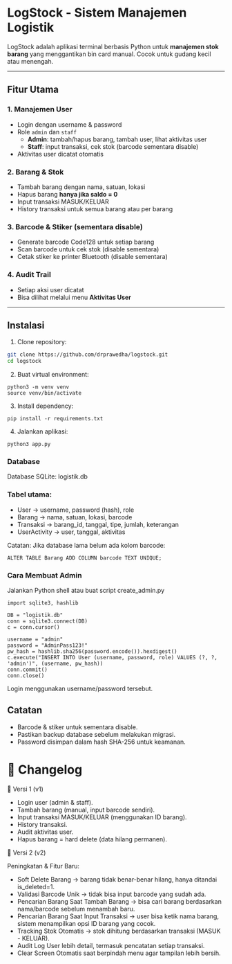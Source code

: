 # LogStock - Sistem Manajemen Logistik

LogStock adalah aplikasi terminal berbasis Python untuk **manajemen stok barang** yang menggantikan bin card manual. Cocok untuk gudang kecil atau menengah.

---

## Fitur Utama

### 1. Manajemen User
- Login dengan username & password
- Role `admin` dan `staff`
  - **Admin**: tambah/hapus barang, tambah user, lihat aktivitas user
  - **Staff**: input transaksi, cek stok (barcode sementara disable)
- Aktivitas user dicatat otomatis

### 2. Barang & Stok
- Tambah barang dengan nama, satuan, lokasi
- Hapus barang **hanya jika saldo = 0**
- Input transaksi MASUK/KELUAR
- History transaksi untuk semua barang atau per barang

### 3. Barcode & Stiker (sementara disable)
- Generate barcode Code128 untuk setiap barang
- Scan barcode untuk cek stok (disable sementara)
- Cetak stiker ke printer Bluetooth (disable sementara)

### 4. Audit Trail
- Setiap aksi user dicatat
- Bisa dilihat melalui menu **Aktivitas User**

---

## Instalasi

1. Clone repository:
```bash
git clone https://github.com/drprawedha/logstock.git
cd logstock
```
2. Buat virtual environment:
```
python3 -m venv venv
source venv/bin/activate
```

3. Install dependency:
```
pip install -r requirements.txt
```

4. Jalankan aplikasi:
```
python3 app.py
```
### Database

Database SQLite: logistik.db

### Tabel utama:

- User → username, password (hash), role
- Barang → nama, satuan, lokasi, barcode
- Transaksi → barang_id, tanggal, tipe, jumlah, keterangan
- UserActivity → user, tanggal, aktivitas

Catatan: Jika database lama belum ada kolom barcode:
```
ALTER TABLE Barang ADD COLUMN barcode TEXT UNIQUE;
```
### Cara Membuat Admin

Jalankan Python shell atau buat script create_admin.py
```
import sqlite3, hashlib

DB = "logistik.db"
conn = sqlite3.connect(DB)
c = conn.cursor()

username = "admin"
password = "AdminPass123!"
pw_hash = hashlib.sha256(password.encode()).hexdigest()
c.execute("INSERT INTO User (username, password, role) VALUES (?, ?, 'admin')", (username, pw_hash))
conn.commit()
conn.close()
```

Login menggunakan username/password tersebut.

## Catatan
- Barcode & stiker untuk sementara disable.
- Pastikan backup database sebelum melakukan migrasi.
- Password disimpan dalam hash SHA-256 untuk keamanan.

# 📜 Changelog
🔹 Versi 1 (v1)
- Login user (admin & staff).
- Tambah barang (manual, input barcode sendiri).
- Input transaksi MASUK/KELUAR (menggunakan ID barang).
- History transaksi.
- Audit aktivitas user.
- Hapus barang = hard delete (data hilang permanen).

🔹 Versi 2 (v2)

Peningkatan & Fitur Baru:
- Soft Delete Barang → barang tidak benar-benar hilang, hanya ditandai is_deleted=1.
- Validasi Barcode Unik → tidak bisa input barcode yang sudah ada.
- Pencarian Barang Saat Tambah Barang → bisa cari barang berdasarkan nama/barcode sebelum menambah baru.
- Pencarian Barang Saat Input Transaksi → user bisa ketik nama barang, sistem menampilkan opsi ID barang yang cocok.
- Tracking Stok Otomatis → stok dihitung berdasarkan transaksi (MASUK - KELUAR).
- Audit Log User lebih detail, termasuk pencatatan setiap transaksi.
- Clear Screen Otomatis saat berpindah menu agar tampilan lebih bersih.